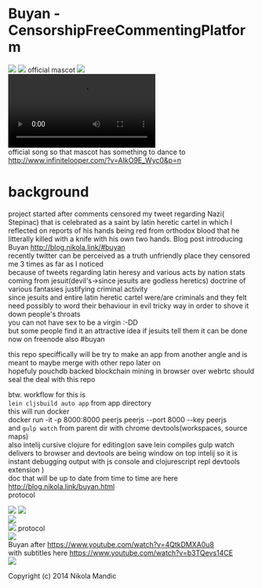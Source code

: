 # Buyan - CensorshipFreeCommentingPlatform         
![](https://github.com/NikolaMandic/brandNameFrontendPrototype/blob/master/gr7dex10.gif)
![](https://github.com/NikolaMandic/Buyan/blob/master/a8d3d362bb2a50296a5d813f3c686e50.gif)
official mascot
![](https://github.com/NikolaMandic/brandNameFrontendPrototype/blob/master/250px-Ivan_Bilibin_126.gif)       
![](http://i.imgur.com/G8XSYgF.webm)      
official song so that mascot has something to dance to     
http://www.infinitelooper.com/?v=AIkO9E_Wyc0&p=n     
# background
project started after comments censored my tweet regarding Nazi( Stepinac) that is celebrated as a saint by latin heretic cartel in which I reflected on reports of his hands being red from orthodox blood that he litterally killed with a knife with his own two hands. Blog post introducing Buyan http://blog.nikola.link/#buyan       
recently twitter can be perceived as a truth unfriendly place they censored me 3 times as far as I noticed     
because of tweets regarding latin heresy and various acts by nation stats coming from jesuit(devil's->since jesuits are godless heretics) doctrine of various fantasies justifying criminal activity     
since jesuits and entire latin heretic cartel were/are criminals and they felt need possibly to word their behaviour in evil tricky way in order to shove it down people's throats         
you can not have sex to be a virgin :-DD       
but some people find it an attractive idea if jesuits tell them it can be done         
now on freenode also #buyan      

this repo speciffically will be try to make an app from another angle and is meant to maybe merge with other repo later on    
hopefuly pouchdb backed blockchain mining in browser over webrtc should seal the deal with this repo

btw. workflow for this is     
`lein cljsbuild auto app` from app directory     
this will run docker     
docker run -it -p 8000:8000 peerjs  peerjs --port 8000 --key peerjs    
and `gulp watch` from parent dir with chrome devtools(workspaces, source maps)     
also intelij cursive clojure for editing(on save lein compiles gulp watch delivers to browser and devtools 
are being window on top intelij so it is instant debugging output
with js console and clojurescript repl devtools extension
)      
doc that will be up to date from time to time are here 
http://blog.nikola.link/buyan.html     
protocol      
   
![](https://github.com/NikolaMandic/brandNameFrontendPrototype/blob/master/cdraw.png)
![](https://github.com/NikolaMandic/brandNameFrontendPrototype/blob/master/getblock.png)      
![](https://github.com/NikolaMandic/brandNameFrontendPrototype/blob/master/syncChain.png)      
![](https://github.com/NikolaMandic/brandNameFrontendPrototype/blob/master/broadcast.png)
protocol     
![](https://github.com/NikolaMandic/brandNameFrontendPrototype/blob/master/protocol.png)       
Buyan after
https://www.youtube.com/watch?v=4QtkDMXA0u8      
with subtitles here https://www.youtube.com/watch?v=b3TQevs14CE      
![](https://github.com/NikolaMandic/brandNameFrontendPrototype/blob/master/Ivanbilibin.jpg)

Copyright (c) 2014 Nikola Mandic
